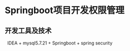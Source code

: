 
Springboot项目开发权限管理
=========================
开发工具及技术
--------------
    IDEA + mysql5.7.21 + Springboot + spring security
